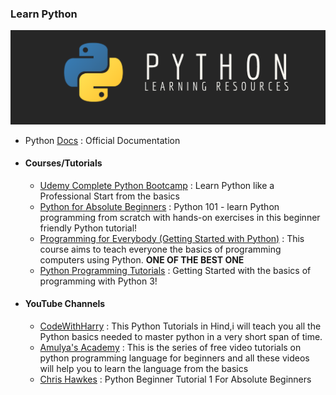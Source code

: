 ### Learn Python

<div style="text-align:center">
    <img src="../assets/python.png" />
</div>



- Python [Docs](https://docs.python.org/3/) : Official Documentation



- #### Courses/Tutorials
  - [Udemy Complete Python Bootcamp](https://www.udemy.com/course/complete-python-bootcamp/) : Learn Python like a Professional Start from the basics
  - [Python for Absolute Beginners](https://www.udemy.com/course/python-for-absolute-beginners-u/) : Python 101 - learn Python programming from scratch with hands-on exercises in this beginner friendly Python tutorial!
  - [Programming for Everybody (Getting Started with Python)](https://www.coursera.org/learn/python) : This course aims to teach everyone the basics of programming computers using Python. **ONE OF THE BEST ONE**
  - [Python Programming Tutorials](https://pythonprogramming.net/python-fundamental-tutorials/) : Getting Started with the basics of programming with Python 3!


- #### YouTube Channels
  - [CodeWithHarry](https://www.youtube.com/watch?v=aqvDTCpNRek&list=PLu0W_9lII9agICnT8t4iYVSZ3eykIAOME) : This Python Tutorials in Hind,i will teach you all the Python basics needed to master python in a very short span of time.
  - [Amulya's Academy](https://www.youtube.com/channel/UCIgXF0FrYJL0a6sMsRIsLvA) : This is the series of free video tutorials on python programming language for beginners and all these videos will help you to learn the language from the basics
  - [Chris Hawkes](https://www.youtube.com/c/noobtoprofessional/playlists) : Python Beginner Tutorial 1 For Absolute Beginners